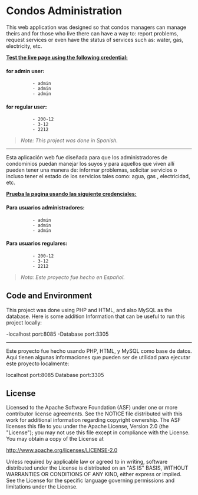 # Condos Administration

This web application was designed so that condos managers can manage theirs and for those who live there can have a way to: report problems, request services or even have the status of services such as: water, gas, electricity, etc.

[**Test the live page using the following credential:**](https://condos-administration.000webhostapp.com/)


#### for admin user:
              - admin
              - admin
              - admin

#### for regular user:
              - 200-12
              - 3-12
              - 2212


> _Note: This project was done in Spanish._


* * *


Esta aplicación web fue diseñada para que los administradores de condominios puedan manejar los suyos y para aquellos que viven allí pueden tener una manera de: informar problemas, solicitar servicios o incluso tener el estado de los servicios tales como: agua, gas , electricidad, etc.

[**Prueba la pagina usando las siguiente credenciales:**](https://condos-administration.000webhostapp.com/)


#### Para usuarios administradores:
              - admin
              - admin
              - admin

#### Para usuarios regulares:
              - 200-12
              - 3-12
              - 2212


> _Nota: Este proyecto fue hecho en Español._

## Code and Environment

This project was done using PHP and HTML, and also MySQL as the database. Here is some addition Information that can be useful to run this project locally:

  -localhost port:8085
  -Database port:3305

* * *

Este proyecto fue hecho usando PHP, HTML, y MySQL como base de datos. Aqui tienen algunas informaciones que pueden ser de utilidad para ejecutar este proyecto localmente:

localhost port:8085
Database port:3305

## License

Licensed to the Apache Software Foundation (ASF) under one or more contributor license agreements. See the NOTICE file distributed with this work for additional information regarding copyright ownership. The ASF licenses this file to you under the Apache License, Version 2.0 (the "License"); you may not use this file except in compliance with the License. You may obtain a copy of the License at

http://www.apache.org/licenses/LICENSE-2.0

Unless required by applicable law or agreed to in writing, software distributed under the License is distributed on an "AS IS" BASIS, WITHOUT WARRANTIES OR CONDITIONS OF ANY KIND, either express or implied. See the License for the specific language governing permissions and limitations under the License.
